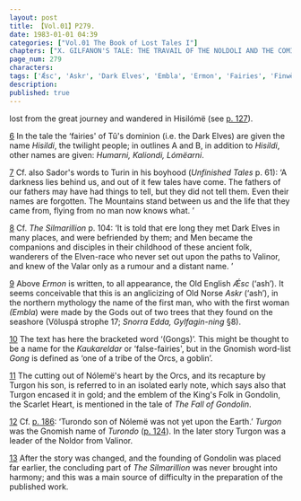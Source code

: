 ```yaml
---
layout: post
title: 【Vol.01】P279.
date: 1983-01-01 04:39
categories: ["Vol.01 The Book of Lost Tales I"]
chapters: ["X. GILFANON'S TALE: THE TRAVAIL OF THE NOLDOLI AND THE COMING OF MANKIND"]
page_num: 279
characters: 
tags: ['Ǽsc', 'Askr', 'Dark Elves', 'Embla', 'Ermon', 'Fairies', 'Finwë Nólemë', 'Gnomish', 'Gnome-speech', 'tongue of the Gnomes', 'Goblins', 'Gondolin', 'The Fall of Gondolin', 'Gongs', 'Gylfaginning', 'Great March', 'Great Journey', 'Hisildi', 'Hisilómë', 'Humarni', 'Kaliondi', 'Kaukareldar', 'Lómëarni', 'Lost Elves', 'Men', 'Noldor', 'Old English', 'Old Norse', 'Orcs']
description: 
published: true
---
```


<p style="text-indent: 0;">
lost from the great journey and wandered in Hisilómë (see <a href="{{site.baseurl}}/vol01-p127">p. 127</a>).
</p>

[6]({{site.baseurl}}/vol01-p266) In the tale the ‘fairies' of Tû's dominion (i.e. the Dark Elves) are given the name <I>Hisildi</I>, the twilight people; in outlines A and B, in addition to <I>Hisildi</I>, other names are given: <I>Humarni, Kaliondi, Lómëarni</I>.

[7]({{site.baseurl}}/vol01-p269) Cf. also Sador's words to Turin in his boyhood (<I>Unfinished Tales</I> p. 61): ‘A darkness lies behind us, and out of it few tales have come. The fathers of our fathers may have had things to tell, but they did not tell them. Even their names are forgotten. The Mountains stand between us and the life that they came from, flying from no man now knows what. ’

[8]({{site.baseurl}}/vol01-p269) Cf. <I>The Silmarillion</I> p. 104: ‘It is told that ere long they met Dark Elves in many places, and were befriended by them; and Men became the companions and disciples in their childhood of these ancient folk, wanderers of the Elven-race who never set out upon the paths to Valinor, and knew of the Valar only as a rumour and a distant name. ’

[9]({{site.baseurl}}/vol01-p271) Above <I>Ermon</I> is written, to all appearance, the Old English <I>Ǽsc</I> (‘ash’). It seems conceivable that this is an anglicizing of Old Norse <I>Askr</I> (‘ash’), in the northern mythology the name of the first man, who with the first woman <I>(Embla</I>) were made by the Gods out of two trees that they found on the seashore (Völuspá strophe 17; <I>Snorra Edda, Gylfagin-ning</I> §8).

[10]({{site.baseurl}}/vol01-p272) The text has here the bracketed word ‘(Gongs)’. This might be thought to be a name for the <I>Kaukareldar</I> or ‘false-fairies', but in the Gnomish word-list <I>Gong</I> is defined as ‘one of a tribe of the Orcs, a goblin’.

[11]({{site.baseurl}}/vol01-p274) The cutting out of Nólemë's heart by the Orcs, and its recapture by Turgon his son, is referred to in an isolated early note, which says also that Turgon encased it in gold; and the emblem of the King's Folk in Gondolin, the Scarlet Heart, is mentioned in the tale of <I>The Fall of Gondolin</I>.

[12]({{site.baseurl}}/vol01-p276) Cf. [p. 186]({{site.baseurl}}/vol01-p186): ‘Turondo son of Nólemë was not yet upon the Earth.’ <I>Turgon</I> was the Gnomish name of <I>Turondo</I> ([p. 124]({{site.baseurl}}/vol01-p124)). In the later story Turgon was a leader of the Noldor from Valinor.

[13]({{site.baseurl}}/vol01-p276) After the story was changed, and the founding of Gondolin was placed far earlier, the concluding part of <I>The Silmarillion</I> was never brought into harmony; and this was a main source of difficulty in the preparation of the published work.

